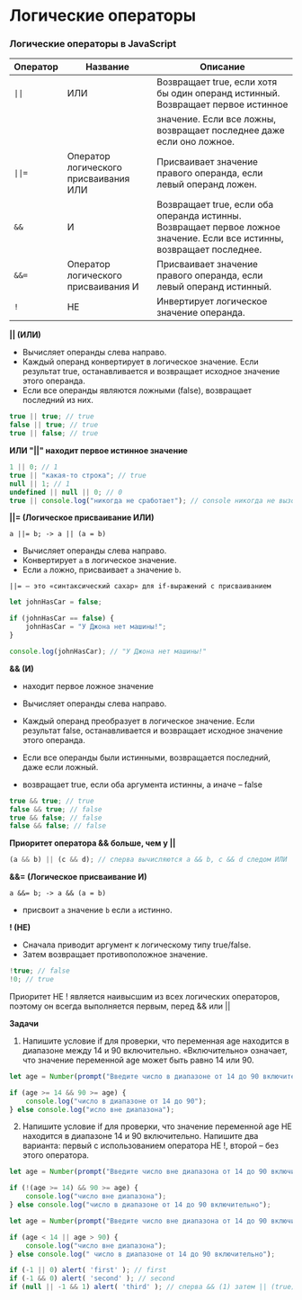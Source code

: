 # Логические операторы

### Логические операторы в JavaScript

| Оператор | Название | Описание |
| --- | --- | --- |
| `\|\|` | ИЛИ | Возвращает true, если хотя бы один операнд истинный. Возвращает первое истинное |
|  |  | значение. Если все ложны, возвращает последнее даже если оно ложное. |
| `\|\|=` | Оператор логического присваивания ИЛИ | Присваивает значение правого операнда, если левый операнд ложен. |
| `&&` | И | Возвращает true, если оба операнда истинны. Возвращает первое ложное значение. Если все истинны, возвращает последнее. |
| `&&=` | Оператор логического присваивания И | Присваивает значение правого операнда, если левый операнд истинный. |
| `!` | НЕ | Инвертирует логическое значение операнда. |

**|| (ИЛИ)**

-   Вычисляет операнды слева направо.
-   Каждый операнд конвертирует в логическое значение. Если результат true, останавливается и возвращает исходное значение этого операнда.
-   Если все операнды являются ложными (false), возвращает последний из них.

```js
true || true; // true
false || true; // true
true || false; // true
```

**ИЛИ "||" находит первое истинное значение**

```js
1 || 0; // 1
true || "какая-то строка"; // true
null || 1; // 1
undefined || null || 0; // 0
true || console.log("никогда не сработает"); // console никогда не вызовется
```

**||= (Логическое присваивание ИЛИ)**

`a ||= b; -> a || (a = b)`

-   Вычисляет операнды слева направо.
-   Конвертирует `a` в логическое значение.
-   Если `a` ложно, присваивает `a` значение `b`.

`||= – это «синтаксический сахар» для if-выражений с присваиванием`

```js
let johnHasCar = false;

if (johnHasCar == false) {
    johnHasCar = "У Джона нет машины!";
}

console.log(johnHasCar); // "У Джона нет машины!"
```

**&& (И)**

-   находит первое ложное значение

-   Вычисляет операнды слева направо.
-   Каждый операнд преобразует в логическое значение. Если результат false, останавливается и возвращает исходное значение этого операнда.
-   Если все операнды были истинными, возвращается последний, даже если ложный.

-   возвращает true, если оба аргумента истинны, а иначе – false

```js
true && true; // true
false && true; // false
true && false; // false
false && false; // false
```

**Приоритет оператора && больше, чем у ||**

```js
(a && b) || (c && d); // сперва вычисляются a && b, c && d следом ИЛИ
```

**&&= (Логическое присваивание И)**

`a &&= b; -> a && (a = b)`

-   присвоит `a` значение `b` если `a` истинно.

**! (НЕ)**

-   Сначала приводит аргумент к логическому типу true/false.
-   Затем возвращает противоположное значение.

```js
!true; // false
!0; // true
```

Приоритет НЕ ! является наивысшим из всех логических операторов, поэтому он всегда выполняется первым, перед && или ||

**Задачи**

1. Напишите условие if для проверки, что переменная age находится в диапазоне между 14 и 90 включительно. «Включительно» означает, что значение переменной age может быть равно 14 или 90.

```js
let age = Number(prompt("Введите число в диапазоне от 14 до 90 включительно"));

if (age >= 14 && 90 >= age) {
    console.log("число в диапазоне от 14 до 90");
} else console.log("исло вне диапазона");
```

2. Напишите условие if для проверки, что значение переменной age НЕ находится в диапазоне 14 и 90 включительно. Напишите два варианта: первый с использованием оператора НЕ !, второй – без этого оператора.

```js
let age = Number(prompt("Введите число вне диапазона от 14 до 90 включительно"));

if (!(age >= 14) && 90 >= age) {
    console.log("число вне диапазона");
} else console.log("число в диапазоне от 14 до 90 включительно");

```

```js
let age = Number(prompt("Введите число вне диапазона от 14 до 90 включительно"));

if (age < 14 || age > 90) {
    console.log("число вне диапазона");
} else console.log(" число в диапазоне от 14 до 90 включительно");
```

```js
if (-1 || 0) alert( 'first' ); // first
if (-1 && 0) alert( 'second' ); // second
if (null || -1 && 1) alert( 'third' ); // сперва && (1) затем || (true) // third
```